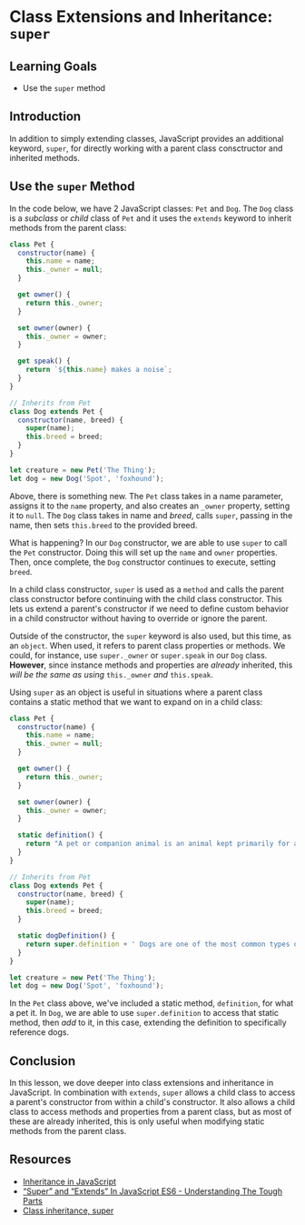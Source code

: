 # Class Extensions and Inheritance: `super`

## Learning Goals

- Use the `super` method

## Introduction

In addition to simply extending classes, JavaScript provides an additional
keyword, `super`, for directly working with a parent class consctructor and inherited
methods.

## Use the `super` Method

In the code below, we have 2 JavaScript classes: `Pet` and `Dog`. The `Dog`
class is a _subclass_ or _child_ class of `Pet` and it uses the `extends`
keyword to inherit methods from the parent class:

```js
class Pet {
  constructor(name) {
    this.name = name;
    this._owner = null;
  }

  get owner() {
    return this._owner;
  }

  set owner(owner) {
    this._owner = owner;
  }

  get speak() {
    return `${this.name} makes a noise`;
  }
}

// Inherits from Pet
class Dog extends Pet {
  constructor(name, breed) {
    super(name);
    this.breed = breed;
  }
}

let creature = new Pet('The Thing');
let dog = new Dog('Spot', 'foxhound');
```

Above, there is something new. The `Pet` class takes in a name parameter,
assigns it to the `name` property, and also creates an `_owner` property,
setting it to `null`. The `Dog` class takes in name and _breed_, calls `super`,
passing in the name, then sets `this.breed` to the provided breed.

What is happening? In our `Dog` constructor, we are able to use `super` to call
the `Pet` constructor. Doing this will set up the `name` and `owner`
properties. Then, once complete, the `Dog` constructor continues to execute,
setting `breed`.

In a child class constructor, `super` is used as a `method` and calls the parent
class constructor before continuing with the child class constructor. This lets
us extend a parent's constructor if we need to define custom behavior in a child
constructor without having to override or ignore the parent.

Outside of the constructor, the `super` keyword is also used, but this time, as
an `object`. When used, it refers to parent class properties or methods. We
could, for instance, use `super._owner` or `super.speak` in our `Dog` class.
**However**, since instance methods and properties are _already_ inherited, this
_will be the same as using_ `this._owner` _and_ `this.speak`.

Using `super` as an object is useful in situations where a parent class contains
a static method that we want to expand on in a child class:

```js
class Pet {
  constructor(name) {
    this.name = name;
    this._owner = null;
  }

  get owner() {
    return this._owner;
  }

  set owner(owner) {
    this._owner = owner;
  }

  static definition() {
    return "A pet or companion animal is an animal kept primarily for a person's company.";
  }
}

// Inherits from Pet
class Dog extends Pet {
  constructor(name, breed) {
    super(name);
    this.breed = breed;
  }

  static dogDefinition() {
    return super.definition + ' Dogs are one of the most common types of pets.';
  }
}

let creature = new Pet('The Thing');
let dog = new Dog('Spot', 'foxhound');
```

In the `Pet` class above, we've included a static method, `definition`, for
what a pet it. In `Dog`, we are able to use `super.definition` to access that
static method, then _add_ to it, in this case, extending the definition to
specifically reference dogs.

## Conclusion

In this lesson, we dove deeper into class extensions and inheritance in
JavaScript. In combination with `extends`, `super` allows a child class to
access a parent's constructor from within a child's constructor. It also allows
a child class to access methods and properties from a parent class, but as most
of these are already inherited, this is only useful when modifying static
methods from the parent class.

## Resources

- [Inheritance in JavaScript](https://developer.mozilla.org/en-US/docs/Learn/JavaScript/Objects/Inheritance)
- [“Super” and “Extends” In JavaScript ES6 - Understanding The Tough Parts](https://medium.com/beginners-guide-to-mobile-web-development/super-and-extends-in-javascript-es6-understanding-the-tough-parts-6120372d3420)
- [Class inheritance, super](https://javascript.info/class-inheritance)
